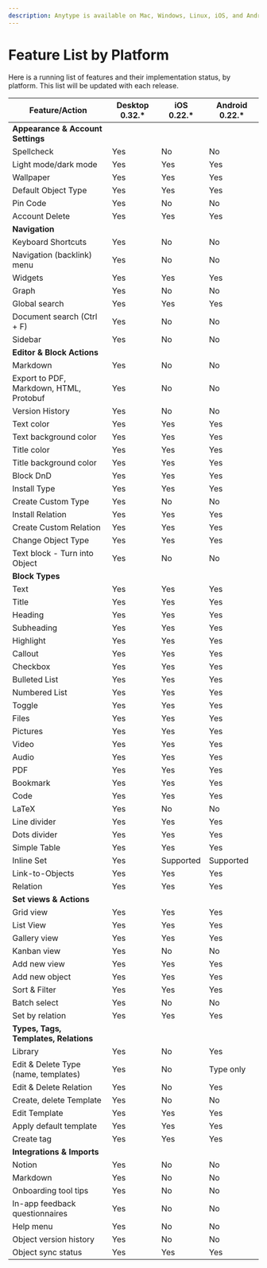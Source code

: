 ```yaml
---
description: Anytype is available on Mac, Windows, Linux, iOS, and Android.
---
```


# Feature List by Platform

Here is a running list of features and their implementation status, by platform. This list will be updated with each release.

| Feature/Action                          | Desktop 0.32.\* | iOS 0.22.\* | Android 0.22.\* |
| --------------------------------------- | --------------- | ----------- | --------------- |
| **Appearance & Account Settings**       |                 |             |                 |
| Spellcheck                              | Yes             | No          | No              |
| Light mode/dark mode                    | Yes             | Yes         | Yes             |
| Wallpaper                               | Yes             | Yes         | Yes             |
| Default Object Type                     | Yes             | Yes         | Yes             |
| Pin Code                                | Yes             | No          | No              |
| Account Delete                          | Yes             | Yes         | Yes             |
| **Navigation**                          |                 |             |                 |
| Keyboard Shortcuts                      | Yes             | No          | No              |
| Navigation (backlink) menu              | Yes             | No          | No              |
| Widgets                                 | Yes             | Yes         | Yes             |
| Graph                                   | Yes             | No          | No              |
| Global search                           | Yes             | Yes         | Yes             |
| Document search (Ctrl + F)              | Yes             | No          | No              |
| Sidebar                                 | Yes             | No          | No              |
| **Editor & Block Actions**              |                 |             |                 |
| Markdown                                | Yes             | No          | No              |
| Export to PDF, Markdown, HTML, Protobuf | Yes             | No          | No              |
| Version History                         | Yes             | No          | No              |
| Text color                              | Yes             | Yes         | Yes             |
| Text background color                   | Yes             | Yes         | Yes             |
| Title color                             | Yes             | Yes         | Yes             |
| Title background color                  | Yes             | Yes         | Yes             |
| Block DnD                               | Yes             | Yes         | Yes             |
| Install Type                            | Yes             | Yes         | Yes             |
| Create Custom Type                      | Yes             | No          | No              |
| Install Relation                        | Yes             | Yes         | Yes             |
| Create Custom Relation                  | Yes             | Yes         | Yes             |
| Change Object Type                      | Yes             | Yes         | Yes             |
| Text block - Turn into Object           | Yes             | No          | No              |
| **Block Types**                         |                 |             |                 |
| Text                                    | Yes             | Yes         | Yes             |
| Title                                   | Yes             | Yes         | Yes             |
| Heading                                 | Yes             | Yes         | Yes             |
| Subheading                              | Yes             | Yes         | Yes             |
| Highlight                               | Yes             | Yes         | Yes             |
| Callout                                 | Yes             | Yes         | Yes             |
| Checkbox                                | Yes             | Yes         | Yes             |
| Bulleted List                           | Yes             | Yes         | Yes             |
| Numbered List                           | Yes             | Yes         | Yes             |
| Toggle                                  | Yes             | Yes         | Yes             |
| Files                                   | Yes             | Yes         | Yes             |
| Pictures                                | Yes             | Yes         | Yes             |
| Video                                   | Yes             | Yes         | Yes             |
| Audio                                   | Yes             | Yes         | Yes             |
| PDF                                     | Yes             | Yes         | Yes             |
| Bookmark                                | Yes             | Yes         | Yes             |
| Code                                    | Yes             | Yes         | Yes             |
| LaTeX                                   | Yes             | No          | No              |
| Line divider                            | Yes             | Yes         | Yes             |
| Dots divider                            | Yes             | Yes         | Yes             |
| Simple Table                            | Yes             | Yes         | Yes             |
| Inline Set                              | Yes             | Supported   | Supported       |
| Link-to-Objects                         | Yes             | Yes         | Yes             |
| Relation                                | Yes             | Yes         | Yes             |
| **Set views & Actions**                 |                 |             |                 |
| Grid view                               | Yes             | Yes         | Yes             |
| List View                               | Yes             | Yes         | Yes             |
| Gallery view                            | Yes             | Yes         | Yes             |
| Kanban view                             | Yes             | No          | No              |
| Add new view                            | Yes             | Yes         | Yes             |
| Add new object                          | Yes             | Yes         | Yes             |
| Sort & Filter                           | Yes             | Yes         | Yes             |
| Batch select                            | Yes             | No          | No              |
| Set by relation                         | Yes             | Yes         | Yes             |
| **Types, Tags, Templates, Relations**   |                 |             |                 |
| Library                                 | Yes             | No          | Yes             |
| Edit & Delete Type (name, templates)    | Yes             | No          | Type only       |
| Edit & Delete Relation                  | Yes             | No          | Yes             |
| Create, delete Template                 | Yes             | No          | No              |
| Edit Template                           | Yes             | Yes         | Yes             |
| Apply default template                  | Yes             | Yes         | Yes             |
| Create tag                              | Yes             | Yes         | Yes             |
| **Integrations & Imports**              |                 |             |                 |
| Notion                                  | Yes             | No          | No              |
| Markdown                                | Yes             | No          | No              |
| Onboarding tool tips                    | Yes             | No          | No              |
| In-app feedback questionnaires          | Yes             | No          | No              |
| Help menu                               | Yes             | No          | No              |
| Object version history                  | Yes             | No          | No              |
| Object sync status                      | Yes             | Yes         | Yes             |
